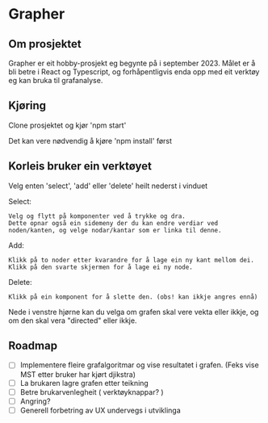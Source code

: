 # Grapher

## Om prosjektet

Grapher er eit hobby-prosjekt eg begynte på i september 2023. Målet er å bli betre i React og Typescript, og forhåpentligvis enda opp med eit verktøy eg kan bruka til grafanalyse.

## Kjøring

Clone prosjektet og kjør 'npm start'

Det kan vere nødvendig å kjøre 'npm install' først

## Korleis bruker ein verktøyet

Velg enten 'select', 'add' eller 'delete' heilt nederst i vinduet

Select:

    Velg og flytt på komponenter ved å trykke og dra.
    Dette opnar også ein sidemeny der du kan endre verdiar ved noden/kanten, og velge nodar/kantar som er linka til denne.

Add:

    Klikk på to noder etter kvarandre for å lage ein ny kant mellom dei. Klikk på den svarte skjermen for å lage ei ny node.

Delete:

    Klikk på ein komponent for å slette den. (obs! kan ikkje angres ennå)


Nede i venstre hjørne kan du velga om grafen skal vere vekta eller ikkje, og om den skal vera "directed" eller ikkje.

## Roadmap

- [ ] Implementere fleire grafalgoritmar og vise resultatet i grafen. (Feks vise MST etter bruker har kjørt djikstra)
- [ ] La brukaren lagre grafen etter teikning
- [ ] Betre brukarvenlegheit ( verktøyknappar? )
- [ ] Angring?
- [ ] Generell forbetring av UX undervegs i utviklinga 
